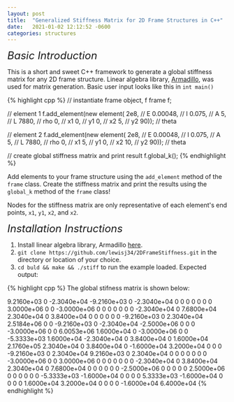 ```yaml
---
layout: post
title:  "Generalized Stiffness Matrix for 2D Frame Structures in C++"
date:   2021-01-02 12:12:52 -0600
categories: structures
---
```

*<font size="5"> Basic Introduction</font>*

This is a short and sweet C++ framework to generate a global stiffness matrix for any 2D frame structure. Linear algebra library, [Armadillo][arma-docs], was used for matrix generation. Basic user input looks like this in `int main()`

{% highlight cpp %}
// instantiate frame object, f 
frame f; 

// element 1 
f.add_element(new element(
    2e8,        // E
    0.00048,    // I 
    0.075,      // A
    5,          // L
    7880,       // rho
    0,          // x1
    0,          // y1
    0,          // x2
    5,          // y2
    90));       // theta

// element 2 
f.add_element(new element(
    2e8,        // E
    0.00048,    // I 
    0.075,      // A
    5,          // L
    7880,       // rho
    0,          // x1
    5,          // y1
    0,          // x2
    10,         // y2
    90));       // theta

// create global stiffness matrix and print result
f.global_k();
{% endhighlight %}

Add elements to your frame structure using the `add_element` method of the `frame` class. Create the stiffness matrix and print the results using the `global_k` method of the `frame` class!

Nodes for the stiffness matrix are only representative of each element's end points, `x1`, `y1`, `x2`, and `x2`. 

*<font size="5"> Installation Instructions</font>*
1. Install linear algebra library, Armadillo [here][arma-download].
2. `git clone https://github.com/lewisj34/2DFrameStiffness.git` in the directory or location of your choice.
3. `cd buld && make && ./stiff` to run the example loaded. Expected output: 

{% highlight cpp %}
The global stifness matrix is shown below:

   9.2160e+03            0  -2.3040e+04  -9.2160e+03            0  -2.3040e+04            0            0            0            0            0            0
            0   3.0000e+06            0            0  -3.0000e+06            0            0            0            0            0            0            0
  -2.3040e+04            0   7.6800e+04   2.3040e+04            0   3.8400e+04            0            0            0            0            0            0
  -9.2160e+03            0   2.3040e+04   2.5184e+06            0            0  -9.2160e+03            0  -2.3040e+04  -2.5000e+06            0            0
            0  -3.0000e+06            0            0   6.0053e+06   1.6000e+04            0  -3.0000e+06            0            0  -5.3333e+03   1.6000e+04
  -2.3040e+04            0   3.8400e+04            0   1.6000e+04   2.1760e+05   2.3040e+04            0   3.8400e+04            0  -1.6000e+04   3.2000e+04
            0            0            0  -9.2160e+03            0   2.3040e+04   9.2160e+03            0   2.3040e+04            0            0            0
            0            0            0            0  -3.0000e+06            0            0   3.0000e+06            0            0            0            0
            0            0            0  -2.3040e+04            0   3.8400e+04   2.3040e+04            0   7.6800e+04            0            0            0
            0            0            0  -2.5000e+06            0            0            0            0            0   2.5000e+06            0            0
            0            0            0            0  -5.3333e+03  -1.6000e+04            0            0            0            0   5.3333e+03  -1.6000e+04
            0            0            0            0   1.6000e+04   3.2000e+04            0            0            0            0  -1.6000e+04   6.4000e+04
{% endhighlight %}

[arma-docs]: http://arma.sourceforge.net/docs.html#set_size
[arma-download]: http://arma.sourceforge.net/download.html
[src]: https://github.com/lewisj34/2DFrameStiffness